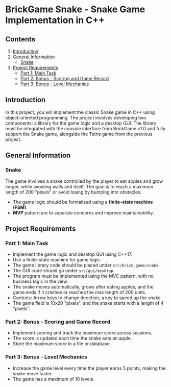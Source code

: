 # BrickGame Snake - Snake Game Implementation in C++

## Contents

1. [Introduction](#introduction)
2. [General Information](#general-information)
   - [Snake](#snake)
3. [Project Requirements](#project-requirements)
   - [Part 1: Main Task](#part-1-main-task)
   - [Part 2: Bonus - Scoring and Game Record](#part-2-bonus-scoring-and-game-record)
   - [Part 3: Bonus - Level Mechanics](#part-3-bonus-level-mechanics)

## Introduction

In this project, you will implement the classic Snake game in C++ using object-oriented programming. The project involves developing two components: a library for the game logic and a desktop GUI. The library must be integrated with the console interface from BrickGame v1.0 and fully support the Snake game, alongside the Tetris game from the previous project.

## General Information

### Snake

The game involves a snake controlled by the player to eat apples and grow longer, while avoiding walls and itself. The goal is to reach a maximum length of 200 "pixels" or avoid losing by bumping into obstacles.

- The game logic should be formalized using a **finite-state machine (FSM)**.
- **MVP**  pattern are  to separate concerns and improve maintainability.

## Project Requirements

### Part 1: Main Task

- Implement the game logic and desktop GUI using C++17.
- Use a finite-state machine for game logic.
- The game library code should be placed under `src/brick_game/snake`.
- The GUI code should go under `src/gui/desktop`.
- The program must be implemented using the MVC pattern, with no business logic in the view.
- The snake moves automatically, grows after eating apples, and the game ends if it crashes or reaches the max length of 200 units.
- Controls: Arrow keys to change direction, a key to speed up the snake.
- The game field is 10x20 "pixels", and the snake starts with a length of 4 "pixels".

### Part 2: Bonus - Scoring and Game Record

- Implement scoring and track the maximum score across sessions.
- The score is updated each time the snake eats an apple.
- Store the maximum score in a file or database.

### Part 3: Bonus - Level Mechanics

- Increase the game level every time the player earns 5 points, making the snake move faster.
- The game has a maximum of 10 levels.